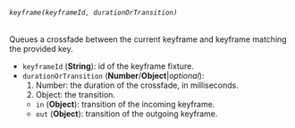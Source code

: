 ###### `keyframe(keyframeId, durationOrTransition)`

Queues a crossfade between the current keyframe and keyframe matching the provided key.

* `keyframeId` (**String**): id of the keyframe fixture.
* `durationOrTransition` (**Number**/**Object**|_optional_):
  1. Number: the duration of the crossfade, in milliseconds.
  2. Object: the transition.
    * `in` (**Object**): transition of the incoming keyframe.
    * `out` (**Object**): transition of the outgoing keyframe.
